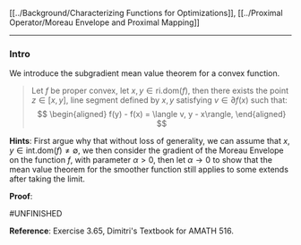 [[../Background/Characterizing Functions for Optimizations]], [[../Proximal Operator/Moreau Envelope and Proximal Mapping]]

---
### **Intro**

We introduce the subgradient mean value theorem for a convex function. 

> Let $f$ be proper convex, let $x, y\in \text{ri.dom}(f)$, then there exists the point $z\in [x, y]$, line segment defined by $x, y$ satisfying $v\in \partial f(x)$ such that: 
> $$
> \begin{aligned}
>   f(y) - f(x) = \langle v, y - x\rangle, 
> \end{aligned}
> $$

**Hints**: 
First argue why that without loss of generality, we can assume that $x, y\in \text{int.dom}(f)\neq \emptyset$, we then consider the gradient of the Moreau Envelope on the function $f$, with parameter $\alpha > 0$, then let $\alpha\rightarrow 0$ to show that the mean value theorem for the smoother function still applies to some extends after taking the limit. 

**Proof**: 

#UNFINISHED

**Reference**: Exercise 3.65, Dimitri's Textbook for AMATH 516. 